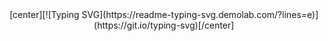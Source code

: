 <div align="center">
[center][![Typing SVG](https://readme-typing-svg.demolab.com/?lines=e)](https://git.io/typing-svg)[/center]
</div>
